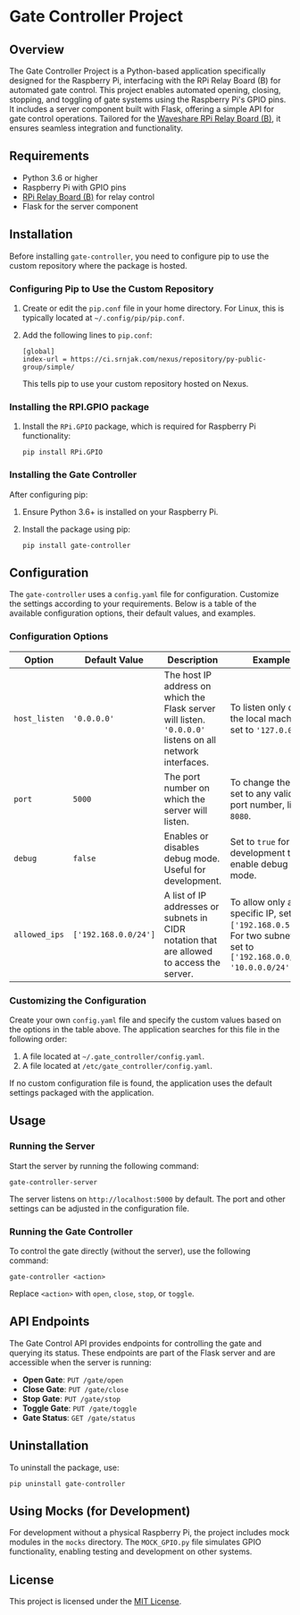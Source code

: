 # Gate Controller Project

## Overview
The Gate Controller Project is a Python-based application specifically designed for the Raspberry Pi, interfacing with the RPi Relay Board (B) for automated gate control. 
This project enables automated opening, closing, stopping, and toggling of gate systems using the Raspberry Pi's GPIO pins. 
It includes a server component built with Flask, offering a simple API for gate control operations. 
Tailored for the [Waveshare RPi Relay Board (B)](https://www.waveshare.com/wiki/RPi_Relay_Board_(B)), it ensures seamless integration and functionality.

## Requirements
- Python 3.6 or higher
- Raspberry Pi with GPIO pins
- [RPi Relay Board (B)](https://www.waveshare.com/wiki/RPi_Relay_Board_(B)) for relay control
- Flask for the server component

## Installation

Before installing `gate-controller`, you need to configure pip to use the custom repository where the package is hosted.

### Configuring Pip to Use the Custom Repository

1. Create or edit the `pip.conf` file in your home directory. 
   For Linux, this is typically located at `~/.config/pip/pip.conf`.

2. Add the following lines to `pip.conf`:

   ```
   [global]
   index-url = https://ci.srnjak.com/nexus/repository/py-public-group/simple/
   ```

   This tells pip to use your custom repository hosted on Nexus.

### Installing the RPI.GPIO package
1. Install the `RPi.GPIO` package, which is required for Raspberry Pi functionality:

   ```
   pip install RPi.GPIO
   ```


### Installing the Gate Controller

After configuring pip:

1. Ensure Python 3.6+ is installed on your Raspberry Pi.

2. Install the package using pip:

   ```
   pip install gate-controller
   ```

## Configuration

The `gate-controller` uses a `config.yaml` file for configuration. Customize the settings according to your requirements. Below is a table of the available configuration options, their default values, and examples.

### Configuration Options

| Option        | Default Value        | Description                                                                                               | Example                                                                                                             |
|---------------|----------------------|-----------------------------------------------------------------------------------------------------------|---------------------------------------------------------------------------------------------------------------------|
| `host_listen` | `'0.0.0.0'`          | The host IP address on which the Flask server will listen. `'0.0.0.0'` listens on all network interfaces. | To listen only on the local machine, set to `'127.0.0.1'`.                                                          |
| `port`        | `5000`               | The port number on which the server will listen.                                                          | To change the port, set to any valid port number, like `8080`.                                                      |
| `debug`       | `false`              | Enables or disables debug mode. Useful for development.                                                   | Set to `true` for development to enable debug mode.                                                                 |
| `allowed_ips` | `['192.168.0.0/24']` | A list of IP addresses or subnets in CIDR notation that are allowed to access the server.                 | To allow only a specific IP, set to `['192.168.0.5']`. For two subnets, set to `['192.168.0.0/24', '10.0.0.0/24']`. |

### Customizing the Configuration

Create your own `config.yaml` file and specify the custom values based on the options in the table above. The application searches for this file in the following order:

1. A file located at `~/.gate_controller/config.yaml`.
2. A file located at `/etc/gate_controller/config.yaml`.

If no custom configuration file is found, the application uses the default settings packaged with the application.

## Usage

### Running the Server

Start the server by running the following command:

```
gate-controller-server
```

The server listens on `http://localhost:5000` by default. 
The port and other settings can be adjusted in the configuration file.

### Running the Gate Controller

To control the gate directly (without the server), use the following command:

```
gate-controller <action>
```

Replace `<action>` with `open`, `close`, `stop`, or `toggle`.

## API Endpoints

The Gate Control API provides endpoints for controlling the gate and querying its status. 
These endpoints are part of the Flask server and are accessible when the server is running:

- **Open Gate**: `PUT /gate/open`
- **Close Gate**: `PUT /gate/close`
- **Stop Gate**: `PUT /gate/stop`
- **Toggle Gate**: `PUT /gate/toggle`
- **Gate Status**: `GET /gate/status`

## Uninstallation

To uninstall the package, use:

```
pip uninstall gate-controller
```

## Using Mocks (for Development)

For development without a physical Raspberry Pi, the project includes mock modules in the `mocks` directory. The `MOCK_GPIO.py` file simulates GPIO functionality, enabling testing and development on other systems.

## License

This project is licensed under the [MIT License](https://opensource.org/licenses/MIT).
